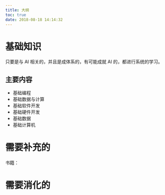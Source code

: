 ```yaml
---
title: 大纲
toc: true
date: 2018-08-18 14:14:32
---
```

# 基础知识

只要是与 AI 相关的，并且是成体系的，有可能成就 AI 的，都进行系统的学习。


## 主要内容


- 基础编程
- 基础数据与计算
- 基础软件开发
- 基础硬件开发
- 基础数据
- 基础计算机


# 需要补充的

书籍：








# 需要消化的
